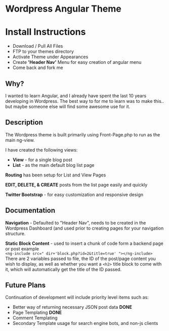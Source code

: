 Wordpress Angular Theme
=======================

Install Instructions
=====================
+ Download / Pull All Files
+ FTP to your themes directory
+ Activate Theme under Appearances
+ Create **'Header Nav'** Menu for easy creation of angular menu
+ Come back and fork me

Why?
----
I wanted to learn Angular, and I already have spent the last 10 years developing in Wordpress. The best way to for me to learn was to make this.. but maybe someone else will find some awesome use for it.

Description
---------------
The Wordpress theme is built primarily using Front-Page.php to run as the main ng-view.

I have created the following views:
* **View** - for a single blog post 
* **List** - as the main default blog list page

**Routing** has been setup for List and View Pages

**EDIT, DELETE, & CREATE** posts from the list page easily and quickly

**Twitter Bootstrap** - for easy customization and responsive design


Documentation
--------------
**Navigation** - Defaulted to "Header Nav", needs to be created in the Wordpress Dashboard (and used prior to creating pages for your navigation structure.

**Static Block Content** - used to insert a chunk of code form a backend page or post example  
`<ng-include src=" dir+'block.php?id=2&title=true' "></ng-include>`  
There are 2 variables passed to file, the ID of the post/page content you wish to display, as well as whether you want a `<h2>` title block to come with it, which will automatically get the title of the ID passed.


Future Plans
-------------
Continuation of development will include priority level items such as:
+ Better way of returning necessary JSON post data **DONE**
+ Page Templating **DONE**
+ Comment Templating
+ Secondary Template usage for search engine bots, and non-js clients

